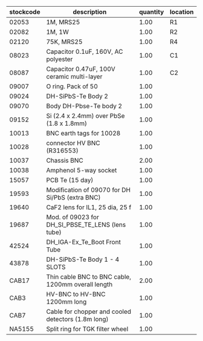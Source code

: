 |stockcode|description|quantity|location|
|---------|-----------|--------|--------|
|02053|1M, MRS25|1.00|R1|
|02082|1M, 1W|1.00|R2|
|02120|75K, MRS25|1.00|R4|
|08023|Capacitor 0.1uF, 160V, AC polyester|1.00|C1|
|08087|Capacitor 0.47uF, 100V ceramic multi-layer|1.00|C2|
|09007|O ring.  Pack of 50|1.00||
|09024|DH-SiPbS-Te Body 2|1.00||
|09070|Body DH-Pbse-Te body 2|1.00||
|09152|Si (2.4 x 2.4mm) over PbSe (1.8 x 1.8mm)|1.00||
|10013|BNC earth tags for 10028|1.00||
|10028|connector HV BNC (R316553)|1.00||
|10037|Chassis BNC|2.00||
|10038|Amphenol  5-way socket|1.00||
|15057|PCB Te  (15 day)|1.00||
|19593|Modification of 09070 for DH Si/PbS (extra BNC)|1.00||
|19640|CaF2 lens for IL1, 25 dia, 25 f|1.00||
|19687|Mod. of 09023 for DH_SI_PBSE_TE_LENS (lens tube)|1.00||
|42524|DH_IGA-Ex_Te_Boot Front Tube|1.00||
|43878|DH-SiPbS-Te Body 1 - 4 SLOTS|1.00||
|CAB17|Thin cable BNC to BNC cable, 1200mm overall length|2.00||
|CAB3|HV-BNC to HV-BNC 1200mm long|1.00||
|CAB7|Cable for chopper and cooled detectors (1.8m long)|1.00||
|NA5155|Split ring for TGK filter wheel|1.00||

